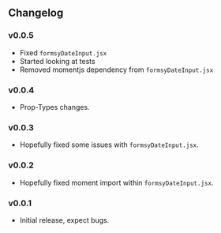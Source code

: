 ## Changelog

### v0.0.5
* Fixed ```formsyDateInput.jsx```
* Started looking at tests
* Removed momentjs dependency from ```formsyDateInput.jsx```

### v0.0.4
* Prop-Types changes.

### v0.0.3
* Hopefully fixed some issues with ```formsyDateInput.jsx```.

### v0.0.2
* Hopefully fixed moment import within ```formsyDateInput.jsx```.

### v0.0.1
* Initial release, expect bugs.